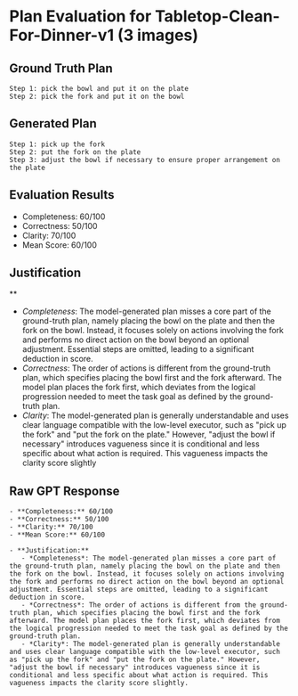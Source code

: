 # Plan Evaluation for Tabletop-Clean-For-Dinner-v1 (3 images)

## Ground Truth Plan
```
Step 1: pick the bowl and put it on the plate
Step 2: pick the fork and put it on the bowl
```

## Generated Plan
```
Step 1: pick up the fork
Step 2: put the fork on the plate
Step 3: adjust the bowl if necessary to ensure proper arrangement on the plate
```

## Evaluation Results
- Completeness: 60/100
- Correctness: 50/100
- Clarity: 70/100
- Mean Score: 60/100

## Justification
**  
   - *Completeness*: The model-generated plan misses a core part of the ground-truth plan, namely placing the bowl on the plate and then the fork on the bowl. Instead, it focuses solely on actions involving the fork and performs no direct action on the bowl beyond an optional adjustment. Essential steps are omitted, leading to a significant deduction in score.  
   - *Correctness*: The order of actions is different from the ground-truth plan, which specifies placing the bowl first and the fork afterward. The model plan places the fork first, which deviates from the logical progression needed to meet the task goal as defined by the ground-truth plan.  
   - *Clarity*: The model-generated plan is generally understandable and uses clear language compatible with the low-level executor, such as "pick up the fork" and "put the fork on the plate." However, "adjust the bowl if necessary" introduces vagueness since it is conditional and less specific about what action is required. This vagueness impacts the clarity score slightly

## Raw GPT Response
```
- **Completeness:** 60/100  
- **Correctness:** 50/100  
- **Clarity:** 70/100  
- **Mean Score:** 60/100  

- **Justification:**  
   - *Completeness*: The model-generated plan misses a core part of the ground-truth plan, namely placing the bowl on the plate and then the fork on the bowl. Instead, it focuses solely on actions involving the fork and performs no direct action on the bowl beyond an optional adjustment. Essential steps are omitted, leading to a significant deduction in score.  
   - *Correctness*: The order of actions is different from the ground-truth plan, which specifies placing the bowl first and the fork afterward. The model plan places the fork first, which deviates from the logical progression needed to meet the task goal as defined by the ground-truth plan.  
   - *Clarity*: The model-generated plan is generally understandable and uses clear language compatible with the low-level executor, such as "pick up the fork" and "put the fork on the plate." However, "adjust the bowl if necessary" introduces vagueness since it is conditional and less specific about what action is required. This vagueness impacts the clarity score slightly.  
```
